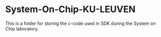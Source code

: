 # System-On-Chip-KU-LEUVEN
This is a folder for storing the c-code used in SDK during the System on Chip laboratory.

